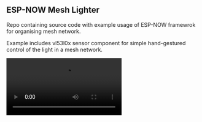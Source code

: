 ## ESP-NOW Mesh Lighter

Repo containing source code with example usage of ESP-NOW framewrok for organising mesh network. 

Example includes vl53l0x sensor component for simple hand-gestured control of the light in a mesh network. 

<video src="https://github.com/demianzenkov/esp-now-mesh-lighter/video/simple_switch_720p.mov"></video>
